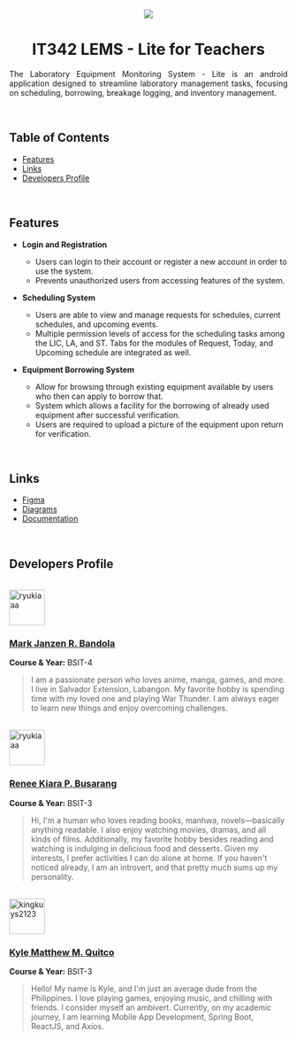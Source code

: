 <!--suppress ALL -->

<!-- Project Banner -->
<br>

<p align="center">
    <a href="#" align="center">
        <img src="https://i.imgur.com/Wi7UDJU.png" />
    </a>
</p>

<h1 align="center">IT342 LEMS - Lite for Teachers</h1>

<!-- Project Descripton -->

<p align="justify">
    The Laboratory Equipment Monitoring System - Lite is an android application designed to streamline laboratory management tasks, focusing on scheduling, borrowing, breakage logging, and inventory management.
</p>

<br>

<!-- Project Table of Contents -->

## Table of Contents
- [Features](#features)
- [Links](#links)
- [Developers Profile](#developers-profile)

<br>

<!-- List of Features -->

## Features

- **Login and Registration**
  - Users can login to their account or register a new account in order to use the system.
  - Prevents unauthorized users from accessing features of the system. 

- **Scheduling System**
  - Users are able to view and manage requests for schedules, current schedules, and upcoming events.
  - Multiple permission levels of access for the scheduling tasks among the LIC, LA, and ST.
  Tabs for the modules of Request, Today, and Upcoming schedule are integrated as well.

- **Equipment Borrowing System**
  - Allow for browsing through existing equipment available by users who then can apply to borrow that.
  - System which allows a facility for the borrowing of already used equipment after successful verification.
  - Users are required to upload a picture of the equipment upon return for verification.

<br>

<!-- Links -->

## Links

- [Figma](https://www.figma.com/design/x8eVFyInjGaCYjB77RRnCk/LEMS?node-id=775-404&t=Ra8nGCYHk3oKFDcH-1)
- [Diagrams]()
- [Documentation]()

<br>

<!-- Developers Profile -->

## Developers Profile

<br>

<img width="64" title="Bandola, Mark Janzen" src="https://avatars.githubusercontent.com/u/143799613" alt="ryukiaaa" />

### [Mark Janzen R. Bandola](https://github.com/MarkJanzenB)

**Course & Year:** BSIT-4

>I am a passionate person who loves anime, manga, games, and more. I live in Salvador Extension, Labangon. My favorite hobby is spending time with my loved one and playing War Thunder. I am always eager to learn new things and enjoy overcoming challenges.
<br>

<img width="64" title="Busarang, Renee Kiara P." src="https://avatars.githubusercontent.com/u/99311033" alt="ryukiaaa" />

### [Renee Kiara P. Busarang](https://github.com/ryukiaaa)

**Course & Year:** BSIT-3

> Hi, I'm a human who loves reading books, manhwa, novels—basically anything readable. I also enjoy watching movies, dramas, and all kinds of films. Additionally, my favorite hobby besides reading and watching is indulging in delicious food and desserts. Given my interests, I prefer activities I can do alone at home. If you haven't noticed already, I am an introvert, and that pretty much sums up my personality.
<br>

<img width="64" title="Quitco, Kyle Matthew M." src="https://avatars.githubusercontent.com/u/114457180?v=4" alt="kingkuys2123" />

### [Kyle Matthew M. Quitco](https://github.com/kingkuys2123)

**Course & Year:** BSIT-3

> Hello! My name is Kyle, and I'm just an average dude from the Philippines. I love playing games, enjoying music, and chilling with friends. I consider myself an ambivert. Currently, on my academic journey, I am learning Mobile App Development, Spring Boot, ReactJS, and Axios.
